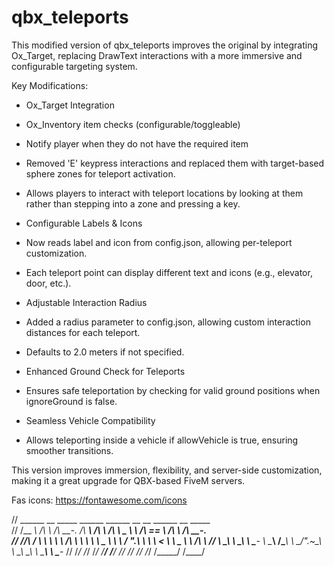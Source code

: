 # qbx_teleports

This modified version of qbx_teleports improves the original by integrating Ox_Target, replacing DrawText interactions with a more immersive and configurable targeting system.

Key Modifications:

  - Ox_Target Integration

  - Ox_Inventory item checks (configurable/toggleable)

  - Notify player when they do not have the required item

  - Removed 'E' keypress interactions and replaced them with target-based sphere zones for teleport activation.

  - Allows players to interact with teleport locations by looking at them rather than stepping into a zone and pressing a key.

  - Configurable Labels & Icons

  - Now reads label and icon from config.json, allowing per-teleport customization.

  - Each teleport point can display different text and icons (e.g., elevator, door, etc.).

  - Adjustable Interaction Radius

  - Added a radius parameter to config.json, allowing custom interaction distances for each teleport.

  - Defaults to 2.0 meters if not specified.

  - Enhanced Ground Check for Teleports

  - Ensures safe teleportation by checking for valid ground positions when ignoreGround is false.

  - Seamless Vehicle Compatibility

  - Allows teleporting inside a vehicle if allowVehicle is true, ensuring smoother transitions.

This version improves immersion, flexibility, and server-side customization, making it a great upgrade for QBX-based FiveM servers.

Fas icons: https://fontawesome.com/icons


//   ______   __     _____     ______     ______     __     __     ______     __         _____    
//  /\__  _\ /\ \   /\  __-.  /\  ___\   /\  ___\   /\ \  _ \ \   /\  == \   /\ \       /\  __-.  
//  \/_/\ \/ \ \ \  \ \ \/\ \ \ \  __\   \ \___  \  \ \ \/ ".\ \  \ \  __<   \ \ \____  \ \ \/\ \ 
//     \ \_\  \ \_\  \ \____-  \ \_____\  \/\_____\  \ \__/".~\_\  \ \_\ \_\  \ \_____\  \ \____- 
//      \/_/   \/_/   \/____/   \/_____/   \/_____/   \/_/   \/_/   \/_/ /_/   \/_____/   \/____/                                                                                                 
